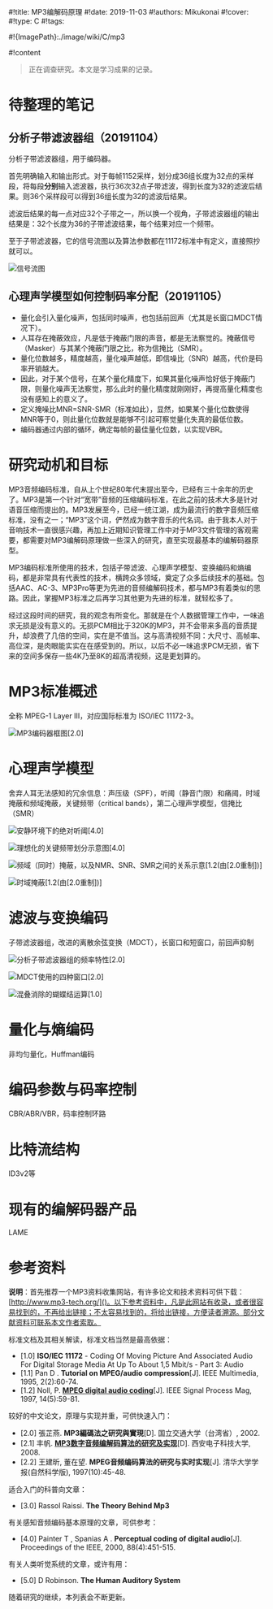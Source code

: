 #!title:    MP3编解码原理
#!date:     2019-11-03
#!authors:  Mikukonai
#!cover:    
#!type:     C
#!tags:     

#!{ImagePath}:./image/wiki/C/mp3

#!content

> 正在调查研究。本文是学习成果的记录。

# 待整理的笔记

## 分析子带滤波器组（20191104）

分析子带滤波器组，用于编码器。

首先明确输入和输出形式。对于每帧1152采样，划分成36组长度为32点的采样段，将每段**分别**输入滤波器，执行36次32点子带滤波，得到长度为32的滤波后结果。则36个采样段可以得到36组长度为32的滤波后结果。

滤波后结果的每一点对应32个子带之一，所以换一个视角，子带滤波器组的输出结果是：32个长度为36的子带滤波结果，每个结果对应一个频带。

至于子带滤波器，它的信号流图以及算法参数都在11172标准中有定义，直接照抄就可以。

![信号流图](http://wx3.sinaimg.cn/large/450be1f5gy1g8m3hdg4tgj23342bcjzo.jpg)

## 心理声学模型如何控制码率分配（20191105）

+ 量化会引入量化噪声，包括同时噪声，也包括前回声（尤其是长窗口MDCT情况下）。
+ 人耳存在掩蔽效应，凡是低于掩蔽门限的声音，都是无法察觉的。掩蔽信号（Masker）与其某个掩蔽门限之比，称为信掩比（SMR）。
+ 量化位数越多，精度越高，量化噪声越低，即信噪比（SNR）越高，代价是码率开销越大。
+ 因此，对于某个信号，在某个量化精度下，如果其量化噪声恰好低于掩蔽门限，则量化噪声无法察觉，那么此时的量化精度就刚刚好，再提高量化精度也没有感知上的意义了。
+ 定义掩噪比MNR=SNR-SMR（标准如此），显然，如果某个量化位数使得MNR等于0，则此量化位数就是能够不引起可察觉量化失真的最低位数。
+ 编码器通过内部的循环，确定每帧的最佳量化位数，以实现VBR。

# 研究动机和目标

MP3音频编码标准，自从上个世纪80年代末提出至今，已经有三十余年的历史了。MP3是第一个针对“宽带”音频的压缩编码标准，在此之前的技术大多是针对语音压缩而提出的。MP3发展至今，已经一统江湖，成为最流行的数字音频压缩标准，没有之一；“MP3”这个词，俨然成为数字音乐的代名词。由于我本人对于音响技术一直很感兴趣，再加上近期知识管理工作中对于MP3文件管理的客观需要，都需要对MP3编解码原理做一些深入的研究，直至实现最基本的编解码器原型。

MP3编码标准所使用的技术，包括子带滤波、心理声学模型、变换编码和熵编码，都是非常具有代表性的技术，横跨众多领域，奠定了众多后续技术的基础。包括AAC、AC-3、MP3Pro等更为先进的音频编解码技术，都与MP3有着类似的思路。因此，掌握MP3标准之后再学习其他更为先进的标准，就轻松多了。

经过这段时间的研究，我的观念有所变化。那就是在个人数据管理工作中，一味追求无损是没有意义的。无损PCM相比于320K的MP3，并不会带来多高的音质提升，却浪费了几倍的空间，实在是不值当。这与高清视频不同：大尺寸、高帧率、高位深，是肉眼能实实在在感受到的。所以，以后不必一味追求PCM无损，省下来的空间多保存一些4K乃至8K的超高清视频，这是更划算的。

# MP3标准概述

全称 MPEG-1 Layer Ⅲ，对应国际标准为 ISO/IEC 11172-3。

![MP3编码器框图[2.0]]({ImagePath}/mp3-encoder-diagram.png)

# 心理声学模型

舍弃人耳无法感知的冗余信息：声压级（SPF），听阈（静音门限）和痛阈，时域掩蔽和频域掩蔽，关键频带（critical bands），第二心理声学模型，信掩比（SMR）

![安静环境下的绝对听阈[4.0]]({ImagePath}/mp3-absolute-threshold-of-hearing.png)

![理想化的关键频带划分示意图[4.0]]({ImagePath}/mp3-critical-bands.png)

![频域（同时）掩蔽，以及NMR、SNR、SMR之间的关系示意[1.2(由[2.0重制])]]({ImagePath}/mp3-simultaneous-masking.png)

![时域掩蔽[1.2(由[2.0重制])]]({ImagePath}/mp3-temporal-masking.png)


# 滤波与变换编码

子带滤波器组，改进的离散余弦变换（MDCT），长窗口和短窗口，前回声抑制

![分析子带滤波器组的频率特性[2.0]]({ImagePath}/mp3-filterbank.png)

![MDCT使用的四种窗口[2.0]]({ImagePath}/mp3-MDCT-windows.png)

![混叠消除的蝴蝶结运算[1.0]]({ImagePath}/mp3-aliasing-butterfly.png)

# 量化与熵编码

非均匀量化，Huffman编码

# 编码参数与码率控制

CBR/ABR/VBR，码率控制环路

# 比特流结构

ID3v2等

# 现有的编解码器产品

LAME

# 参考资料

**说明**：首先推荐一个MP3资料收集网站，有许多论文和技术资料可供下载：[http://www.mp3-tech.org/]()。以下参考资料中，凡是此网站有收录，或者很容易找到的，不再给出链接；不太容易找到的，将给出链接，方便读者溯源。部分文献资料可联系本文作者索取。

标准文档及其相关解读，标准文档当然是最高依据：

- [1.0] **ISO/IEC 11172** - Coding Of Moving Picture And Associated Audio For Digital Storage Media At Up To About 1,5 Mbit/s - Part 3: Audio
- [1.1] Pan D . **Tutorial on MPEG/audio compression**[J]. IEEE Multimedia, 1995, 2(2):60-74.
- \[1.2] Noll, P. [**MPEG digital audio coding**](https://www.csd.uoc.gr/~hy438/lectures/MPEGAudioCoding.pdf)[J]. IEEE Signal Process Mag, 1997, 14(5):59-81.

较好的中文论文，原理与实现并重，可供快速入门：

- [2.0] 張芷燕. **MP3編碼法之研究與實現**[D]. 国立交通大学（台湾省）, 2002.
- \[2.1] 丰帆. [**MP3数字音频编解码算法的研究及实现**](http://www.doc88.com/p-1854633481570.html)[D]. 西安电子科技大学, 2008.
- [2.2] 王建昕, 董在望. **MPEG音频编码算法的研究与实时实现**[J]. 清华大学学报(自然科学版), 1997(10):45-48.

适合入门的科普向文章：

- [3.0] Rassol Raissi. **The Theory Behind Mp3**

有关感知音频编码基本原理的文章，可供参考：

- [4.0] Painter T , Spanias A . **Perceptual coding of digital audio**[J]. Proceedings of the IEEE, 2000, 88(4):451-515.

有关人类听觉系统的文章，或许有用：

- [5.0] D Robinson. **The Human Auditory System**

随着研究的继续，本列表会不断更新。
